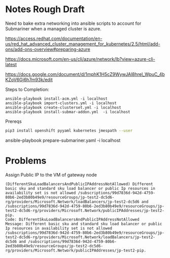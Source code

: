 # Notes Rough Draft
Need to bake extra networking into ansible scripts to account for Submariner when a managed cluster is azure.

https://access.redhat.com/documentation/en-us/red_hat_advanced_cluster_management_for_kubernetes/2.5/html/add-ons/add-ons-overview#preparing-azure

https://docs.microsoft.com/en-us/cli/azure/network/lb?view=azure-cli-latest

https://docs.google.com/document/d/1mphK1H5cZ9WywJAl8hrel_WpuC_4bKZoV6Gj6h7m93k/edit

Steps to Completion:
```
ansible-playbook install-acm.yml -i localhost
ansible-playbook import-clusters.yml -i localhost
ansible-playbook create-clusterset.yml -i localhost
ansible-playbook install-submar-addon.yml  -i localhost
```

Prereqs

```bash
pip3 install openshift pyyaml kubernetes jmespath --user
```


 ansible-playbook prepare-submariner.yaml  -i localhost

# Problems

Assign Public IP to the VM of gateway node

```
(DifferentSkuLoadBalancersAndPublicIPAddressNotAllowed) Different basic sku and standard sku load balancer or public Ip resources in availability set is not allowed /subscriptions/99d7836d-942d-4759-80b6-2ed3b80b49e9/resourceGroups/jp-test2-dc5d6-rg/providers/Microsoft.Network/loadBalancers/jp-test2-dc5d6 and /subscriptions/99d7836d-942d-4759-80b6-2ed3b80b49e9/resourceGroups/jp-test2-dc5d6-rg/providers/Microsoft.Network/publicIPAddresses/jp-test2-pip.
Code: DifferentSkuLoadBalancersAndPublicIPAddressNotAllowed
Message: Different basic sku and standard sku load balancer or public Ip resources in availability set is not allowed /subscriptions/99d7836d-942d-4759-80b6-2ed3b80b49e9/resourceGroups/jp-test2-dc5d6-rg/providers/Microsoft.Network/loadBalancers/jp-test2-dc5d6 and /subscriptions/99d7836d-942d-4759-80b6-2ed3b80b49e9/resourceGroups/jp-test2-dc5d6-rg/providers/Microsoft.Network/publicIPAddresses/jp-test2-pip.
```